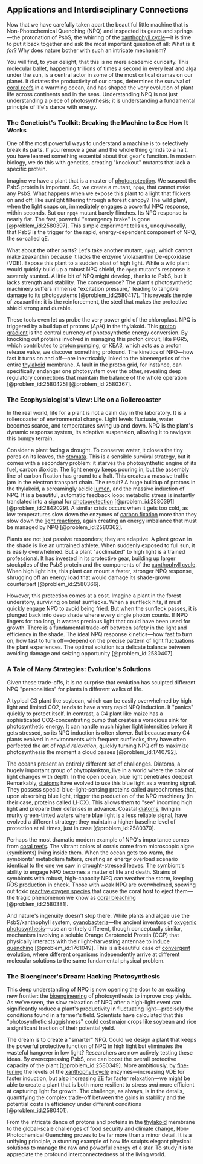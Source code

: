 ## Applications and Interdisciplinary Connections

Now that we have carefully taken apart the beautiful little machine that is Non-Photochemical Quenching (NPQ) and inspected its gears and springs—the protonation of PsbS, the whirring of the [xanthophyll cycle](@article_id:166309)—it is time to put it back together and ask the most important question of all: What is it *for*? Why does nature bother with such an intricate mechanism?

You will find, to your delight, that this is no mere academic curiosity. This molecular ballet, happening trillions of times a second in every leaf and alga under the sun, is a central actor in some of the most critical dramas on our planet. It dictates the productivity of our crops, determines the survival of [coral reefs](@article_id:272158) in a warming ocean, and has shaped the very evolution of plant life across continents and in the seas. Understanding NPQ is not just understanding a piece of photosynthesis; it is understanding a fundamental principle of life's dance with energy.

### The Geneticist's Toolkit: Breaking the Machine to See How It Works

One of the most powerful ways to understand a machine is to selectively break its parts. If you remove a gear and the whole thing grinds to a halt, you have learned something essential about that gear's function. In modern biology, we do this with genetics, creating "knockout" mutants that lack a specific protein.

Imagine we have a plant that is a master of [photoprotection](@article_id:141605). We suspect the PsbS protein is important. So, we create a mutant, `npq4`, that cannot make any PsbS. What happens when we expose this plant to a light that flickers on and off, like sunlight filtering through a forest canopy? The wild plant, when the light snaps on, immediately engages a powerful NPQ response, within seconds. But our `npq4` mutant barely flinches. Its NPQ response is nearly flat. The fast, powerful "emergency brake" is gone [@problem_id:2580397]. This simple experiment tells us, unequivocally, that PsbS is the trigger for the rapid, energy-dependent component of NPQ, the so-called qE.

What about the other parts? Let's take another mutant, `npq1`, which cannot make zeaxanthin because it lacks the enzyme Violaxanthin De-epoxidase (VDE). Expose this plant to a sudden blast of high light. While a wild plant would quickly build up a robust NPQ shield, the `npq1` mutant's response is severely stunted. A little bit of NPQ might develop, thanks to PsbS, but it lacks strength and stability. The consequence? The plant's photosynthetic machinery suffers immense "excitation pressure," leading to tangible damage to its photosystems [@problem_id:2580417]. This reveals the role of zeaxanthin: it is the reinforcement, the steel that makes the protective shield strong and durable.

These tools even let us probe the very power grid of the chloroplast. NPQ is triggered by a buildup of protons ($\Delta pH$) in the thylakoid. This [proton gradient](@article_id:154261) is the central currency of photosynthetic energy conversion. By knocking out proteins involved in managing this proton circuit, like PGR5, which contributes to [proton pumping](@article_id:169324), or KEA3, which acts as a proton release valve, we discover something profound. The kinetics of NPQ—how fast it turns on and off—are inextricably linked to the bioenergetics of the entire [thylakoid](@article_id:178420) membrane. A fault in the proton grid, for instance, can specifically endanger one photosystem over the other, revealing deep regulatory connections that maintain the balance of the whole operation [@problem_id:2580425] [@problem_id:2580367].

### The Ecophysiologist's View: Life on a Rollercoaster

In the real world, life for a plant is not a calm day in the laboratory. It is a rollercoaster of environmental change. Light levels fluctuate, water becomes scarce, and temperatures swing up and down. NPQ is the plant's dynamic response system, its adaptive suspension, allowing it to navigate this bumpy terrain.

Consider a plant facing a drought. To conserve water, it closes the tiny pores on its leaves, the [stomata](@article_id:144521). This is a sensible survival strategy, but it comes with a secondary problem: it starves the photosynthetic engine of its fuel, carbon dioxide. The light energy keeps pouring in, but the assembly line of carbon fixation has ground to a halt. This creates a massive traffic jam in the electron transport chain. The result? A huge buildup of protons in the thylakoid, a screamingly acidic [lumen](@article_id:173231), and the massive induction of NPQ. It is a beautiful, automatic feedback loop: metabolic stress is instantly translated into a signal for [photoprotection](@article_id:141605) [@problem_id:2580391] [@problem_id:2842029]. A similar crisis occurs when it gets too cold, as low temperatures slow down the enzymes of [carbon fixation](@article_id:139230) more than they slow down the [light reactions](@article_id:203086), again creating an energy imbalance that must be managed by NPQ [@problem_id:2580362].

Plants are not just passive responders; they are adaptive. A plant grown in the shade is like an untrained athlete. When suddenly exposed to full sun, it is easily overwhelmed. But a plant "acclimated" to high light is a trained professional. It has invested in its protective gear, building up larger stockpiles of the PsbS protein and the components of the [xanthophyll cycle](@article_id:166309). When high light hits, this plant can mount a faster, stronger NPQ response, shrugging off an energy load that would damage its shade-grown counterpart [@problem_id:2580366].

However, this protection comes at a cost. Imagine a plant in the forest understory, surviving on brief sunflecks. When a sunfleck hits, it must quickly engage NPQ to avoid being fried. But when the sunfleck passes, it is plunged back into deep shade where every single photon counts. If NPQ lingers for too long, it wastes precious light that could have been used for growth. There is a fundamental trade-off between safety in the light and efficiency in the shade. The ideal NPQ response kinetics—how fast to turn on, how fast to turn off—depend on the precise pattern of light fluctuations the plant experiences. The optimal solution is a delicate balance between avoiding damage and seizing opportunity [@problem_id:2580407].

### A Tale of Many Strategies: Evolution's Solutions

Given these trade-offs, it is no surprise that evolution has sculpted different NPQ "personalities" for plants in different walks of life.

A typical C3 plant like soybean, which can be easily overwhelmed by high light and limited CO2, tends to have a very rapid NPQ induction. It "panics" quickly to protect itself. In contrast, a C4 plant like maize has a sophisticated CO2-concentrating pump that creates a voracious sink for photosynthetic energy. It can handle much higher light intensities before it gets stressed, so its NPQ induction is often slower. But because many C4 plants evolved in environments with frequent sunflecks, they have often perfected the art of *rapid relaxation*, quickly turning NPQ off to maximize photosynthesis the moment a cloud passes [@problem_id:1740792].

The oceans present an entirely different set of challenges. Diatoms, a hugely important group of phytoplankton, live in a world where the color of light changes with depth. In the open ocean, blue light penetrates deepest. Remarkably, [diatoms](@article_id:144378) have evolved to use this blue light as a warning signal. They possess special blue-light-sensing proteins called aureochromes that, upon absorbing blue light, trigger the production of the NPQ machinery (in their case, proteins called LHCX). This allows them to "see" incoming high light and prepare their defenses in advance. Coastal [diatoms](@article_id:144378), living in murky green-tinted waters where blue light is a less reliable signal, have evolved a different strategy: they maintain a higher baseline level of protection at all times, just in case [@problem_id:2580370].

Perhaps the most dramatic modern example of NPQ's importance comes from [coral reefs](@article_id:272158). The vibrant colors of corals come from microscopic algae (symbionts) living inside them. When the ocean gets too warm, the symbionts' metabolism falters, creating an energy overload scenario identical to the one we saw in drought-stressed leaves. The symbiont's ability to engage NPQ becomes a matter of life and death. Strains of symbionts with robust, high-capacity NPQ can weather the storm, keeping ROS production in check. Those with weak NPQ are overwhelmed, spewing out toxic [reactive oxygen species](@article_id:143176) that cause the coral host to eject them—the tragic phenomenon we know as [coral bleaching](@article_id:147358) [@problem_id:2580381].

And nature's ingenuity doesn't stop there. While plants and algae use the PsbS/xanthophyll system, [cyanobacteria](@article_id:165235)—the ancient inventors of [oxygenic photosynthesis](@article_id:172207)—use an entirely different, though conceptually similar, mechanism involving a soluble Orange Carotenoid Protein (OCP) that physically interacts with their light-harvesting antennae to induce [quenching](@article_id:154082) [@problem_id:1761049]. This is a beautiful case of [convergent evolution](@article_id:142947), where different organisms independently arrive at different molecular solutions to the same fundamental physical problem.

### The Bioengineer's Dream: Hacking Photosynthesis

This deep understanding of NPQ is now opening the door to an exciting new frontier: the [bioengineering](@article_id:270585) of photosynthesis to improve crop yields. As we've seen, the slow relaxation of NPQ after a high-light event can significantly reduce a plant's productivity in fluctuating light—precisely the conditions found in a farmer's field. Scientists have calculated that this "photosynthetic sluggishness" could cost major crops like soybean and rice a significant fraction of their potential yield.

The dream is to create a "smarter" NPQ. Could we design a plant that keeps the powerful protective function of NPQ in high light but eliminates the wasteful hangover in low light? Researchers are now actively testing these ideas. By overexpressing PsbS, one can boost the overall protective capacity of the plant [@problem_id:2580349]. More ambitiously, by [fine-tuning](@article_id:159416) the levels of the [xanthophyll cycle](@article_id:166309) enzymes—increasing VDE for faster induction, but also increasing ZE for faster relaxation—we might be able to create a plant that is both more resilient to stress *and* more efficient at capturing light for growth. The challenge, as always, is in the details, quantifying the complex trade-off between the gains in stability and the potential costs in efficiency under different conditions [@problem_id:2580401].

From the intricate dance of protons and proteins in the [thylakoid](@article_id:178420) membrane to the global-scale challenges of food security and climate change, Non-Photochemical Quenching proves to be far more than a minor detail. It is a unifying principle, a stunning example of how life sculpts elegant physical solutions to manage the raw and powerful energy of a star. To study it is to appreciate the profound interconnectedness of the living world.